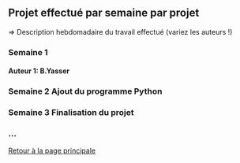 ## Projet effectué par semaine par projet

=> Description hebdomadaire du travail effectué (variez les auteurs !)

### Semaine 1 
#### Auteur 1: B.Yasser 
### Semaine 2 Ajout du programme Python
### Semaine 3 Finalisation du projet
### ...

<a href="index.html"> Retour à la page principale </a>
